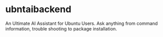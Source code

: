 # ubntaibackend
An Ultimate AI Assistant for Ubuntu Users. Ask anything from command information, trouble shooting to package installation.
